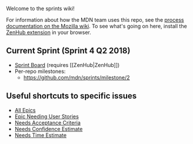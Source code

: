 Welcome to the sprints wiki!

For information about how the MDN team uses this repo, see the [process documentation on the Mozilla wiki](https://wiki.mozilla.org/Engagement/MDN_Durable_Team/Processes). To see what's going on here, install the [ZenHub extension](https://www.zenhub.com/extension) in your browser. 

## Current Sprint (Sprint 4 Q2 2018)
* [Sprint Board](https://github.com/mdn/sprints/wiki/Home/_edit#boards?milestones=Sprint%204%20Q2%202018%232018-06-26&repos=121649843,55001853,70901646,134759439,90252175,1352520,3311772,82040629,121278372,33677290,132630865) (requires [[ZenHub|ZenHub]])
* Per-repo milestones:
  - https://github.com/mdn/sprints/milestone/2

## Useful shortcuts to specific issues

* [All Epics](https://github.com/mdn/sprints/issues?q=is%3Aissue+is%3Aopen+sort%3Aupdated-desc+label%3AEpic)
* [Epic Needing User Stories](https://github.com/mdn/sprints/issues?q=is%3Aissue+is%3Aopen+sort%3Aupdated-desc+label%3AEpicNeedsUS)
* [Needs Acceptance Criteria](https://github.com/mdn/sprints/issues?q=is%3Aissue+is%3Aopen+sort%3Aupdated-desc+label%3ANeedsAC)
* [Needs Confidence Estimate](https://github.com/mdn/sprints/issues?q=is%3Aissue+is%3Aopen+sort%3Aupdated-desc+label%3ANeedsConf)
* [Needs Time Estimate](https://github.com/mdn/sprints/issues?q=is%3Aissue+is%3Aopen+sort%3Aupdated-desc+label%3ANeedsTimeEst)

